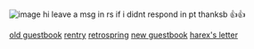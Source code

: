 ![image](https://github.com/sh9ndz/hehehehehe/assets/150842266/6cd7967e-3e5c-4daa-bb64-e8d0d7363fec)
hi leave a msg in rs if i didnt respond in pt thanksb 👍👍         
<div align="left">

[old guestbook](https://constrz.123guestbook.com/) [rentry](https://rentry.co/constrz) [retrospring](https://retrospring.net/@constrz) [new guestbook](https://constrz.atabook.org/) [harex's letter](https://rentry.co/l3tterFromHarex)
